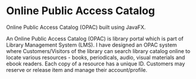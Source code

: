 # Online Public Access Catalog

Online Public Access Catalog (OPAC) built using JavaFX.

An Online Public Access Catalog (OPAC) is library portal which is part of Library Management System (LMS). I have designed an OPAC system where Customers/Visitors of the library can search library catalog online to locate various resources - books, periodicals, audio, visual materials and ebook readers. Each copy of a resource has a unique ID. Customers may reserve or release item and manage their account/profile.
